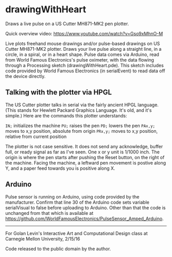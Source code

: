 # drawingWithHeart

Draws a live pulse on a US Cutter MH871-MK2 pen plotter.

Quick overview video: https://www.youtube.com/watch?v=Gso9xMhnO-M
 
 Live plots freehand mouse drawings and/or pulse-based drawings on US Cutter MH871-MK2 plotter.
 Draws your live pulse along a straight line, in a circle, in a spiral, or in a heart shape.
 Pulse data comes via Arduino, read from World Famous Electronics's pulse oximeter, with the data flowing through a Processing sketch (drawingWithHeart.pde). This sketch includes code
 provided by World Famous Electronics (in serialEvent) to read data off the device directly.
 
## Talking with the plotter via HPGL
 
 The US Cutter plotter talks in serial via the fairly ancient HPGL language. (This stands for Hewlett Packard Graphics
 Language. It's old, and it's simple.) Here are the commands this plotter understands:
 
`IN;`    initializes the machine
`PU;`    raises the pen
`PD;`    lowers the pen
`PAx,y;`  moves to x,y position, absolute from origin
`PRx,y;`  moves to x,y position, relative from current position
 
The plotter is not case sensitive. It does not send any acknowledge, buffer full, or ready signal as far as I've seen.
 One x or y unit is 1/1000 inch. The origin is where the pen starts after pushing the Reset button, on the right of the machine.
 Facing the machine, a leftward pen movement is postive along Y, and a paper feed towards you is positive along X.
 
## Arduino
 Pulse sensor is running on Arduino, using code provided by the manufacturer. Confirm that line 30
 of the Arduino code sets variable serialVisual to false before uploading to Arduino. Other than that
 the code is unchanged from that which is available at 
 <https://github.com/WorldFamousElectronics/PulseSensor_Amped_Arduino>.
 
***
 
For Golan Levin's Interactive Art and Computational Design class at Carnegie Mellon University, 2/15/16

Code released to the public domain by the author.

